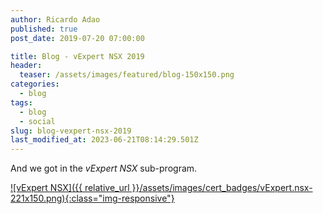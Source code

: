 ```yaml
---
author: Ricardo Adao
published: true
post_date: 2019-07-20 07:00:00

title: Blog - vExpert NSX 2019
header:
  teaser: /assets/images/featured/blog-150x150.png
categories:
  - blog
tags:
  - blog
  - social
slug: blog-vexpert-nsx-2019
last_modified_at: 2023-06-21T08:14:29.501Z
---
```

And we got in the _vExpert NSX_ sub-program.

[![vExpert NSX]({{ relative_url }}/assets/images/cert_badges/vExpert.nsx-221x150.png){:class="img-responsive"}](https://vexpert.vmware.com/directory/2766)
